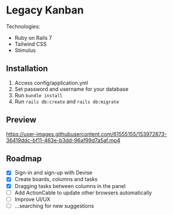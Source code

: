 # Legacy Kanban

Technologies:
 * Ruby on Rails 7
 * Tailwind CSS
 * Stimulus

## Installation

1. Access config/application.yml
2. Set password and username for your database
3. Run `bundle install`
5. Run `rails db:create` and `rails db:migrate`

## Preview

https://user-images.githubusercontent.com/61555155/153972873-36419ddc-bf11-463e-b3dd-96af99d7a5af.mp4


## Roadmap

 * [x] Sign-in and sign-up with Devise
 * [x] Create boards, columns and tasks
 * [x] Dragging tasks between columns in the panel
 * [ ] Add ActionCable to update other browsers automatically
 * [ ] Improve UI/UX
 * [ ] ...searching for new suggestions
